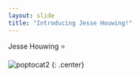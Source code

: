 ```yaml
---
layout: slide
title: "Introducing Jesse Houwing!"
---
```


Jesse Houwing ⭐

![poptocat2](https://octodex.github.com/images/poptocat_v2.png)
{: .center}
